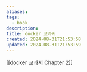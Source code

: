 ```yaml
---
aliases: 
tags:
  - book
description: 
title: docker 교과서
created: 2024-08-31T21:53:58
updated: 2024-08-31T21:53:59
---
```

[[docker 교과서 Chapter 2]]
